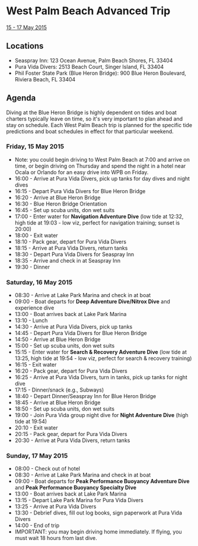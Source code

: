 # West Palm Beach Advanced Trip

[15 - 17 May 2015](http://proscuba.training/wpb-advanced-2015-05-16.html)

## Locations

* Seaspray Inn: 123 Ocean Avenue, Palm Beach Shores, FL 33404
* Pura Vida Divers: 2513 Beach Court, Singer Island, FL 33404
* Phil Foster State Park (Blue Heron Bridge): 900 Blue Heron Boulevard, Riviera Beach, FL 33404


## Agenda

Diving at the Blue Heron Bridge is highly dependent on tides and boat charters typically leave on time, so it's very important to plan ahead and stay on schedule.  Each West Palm Beach trip is planned for the specific tide predictions and boat schedules in effect for that particular weekend.

### Friday, 15 May 2015

* Note: you could begin driving to West Palm Beach at 7:00 and arrive on time, or begin driving on Thursday and spend the night in a hotel near Ocala or Orlando for an easy drive into WPB on Friday.
* 16:00 - Arrive at Pura Vida Divers, pick up tanks for day dives and night dives
* 16:15 - Depart Pura Vida Divers for Blue Heron Bridge
* 16:20 - Arrive at Blue Heron Bridge
* 16:30 - Blue Heron Bridge Orientation
* 16:45 - Set up scuba units, don wet suits
* 17:00 - Enter water for **Navigation Adventure Dive** (low tide at 12:32, high tide at 19:03 - low viz, perfect for navigation training; sunset is 20:00)
* 18:00 - Exit water
* 18:10 - Pack gear, depart for Pura Vida Divers
* 18:15 - Arrive at Pura Vida Divers, return tanks
* 18:30 - Depart Pura Vida Divers for Seaspray Inn
* 18:35 - Arrive and check in at Seaspray Inn
* 19:30 - Dinner

### Saturday, 16 May 2015

* 08:30 - Arrive at Lake Park Marina and check in at boat
* 09:00 - Boat departs for **Deep Adventure Dive/Nitrox Dive** and experience dive
* 13:00 - Boat arrives back at Lake Park Marina
* 13:10 - Lunch
* 14:30 - Arrive at Pura Vida Divers, pick up tanks
* 14:45 - Depart Pura Vida Divers for Blue Heron Bridge
* 14:50 - Arrive at Blue Heron Bridge
* 15:00 - Set up scuba units, don wet suits
* 15:15 - Enter water for **Search & Recovery Adventure Dive** (low tide at 13:25, high tide at 19:54 - low viz, perfect for search & recovery training)
* 16:15 - Exit water
* 16:20 - Pack gear, depart for Pura Vida Divers
* 16:25 - Arrive at Pura Vida Divers, turn in tanks, pick up tanks for night dive
* 17:15 - Dinner/snack (e.g., Subways)
* 18:40 - Depart Dinner/Seaspray Inn for Blue Heron Bridge
* 18:45 - Arrive at Blue Heron Bridge
* 18:50 - Set up scuba units, don wet suits
* 19:00 - Join Pura Vida group night dive for **Night Adventure Dive** (high tide at 19:54)
* 20:10 - Exit water
* 20:15 - Pack gear, depart for Pura Vida Divers
* 20:30 - Arrive at Pura Vida Divers, return tanks

### Sunday, 17 May 2015

* 08:00 - Check out of hotel
* 08:30 - Arrive at Lake Park Marina and check in at boat
* 09:00 - Boat departs for **Peak Performance Buoyancy Adventure Dive** and **Peak Performance Buoyancy Specialty Dive**
* 13:00 - Boat arrives back at Lake Park Marina
* 13:15 - Depart Lake Park Marina for Pura Vida Divers
* 13:25 - Arrive at Pura Vida Divers
* 13:30 - Debrief dives, fill out log books, sign paperwork at Pura Vida Divers
* 14:00 - End of trip
* IMPORTANT: you may begin driving home immediately.  If flying, you must wait 18 hours from last dive.

